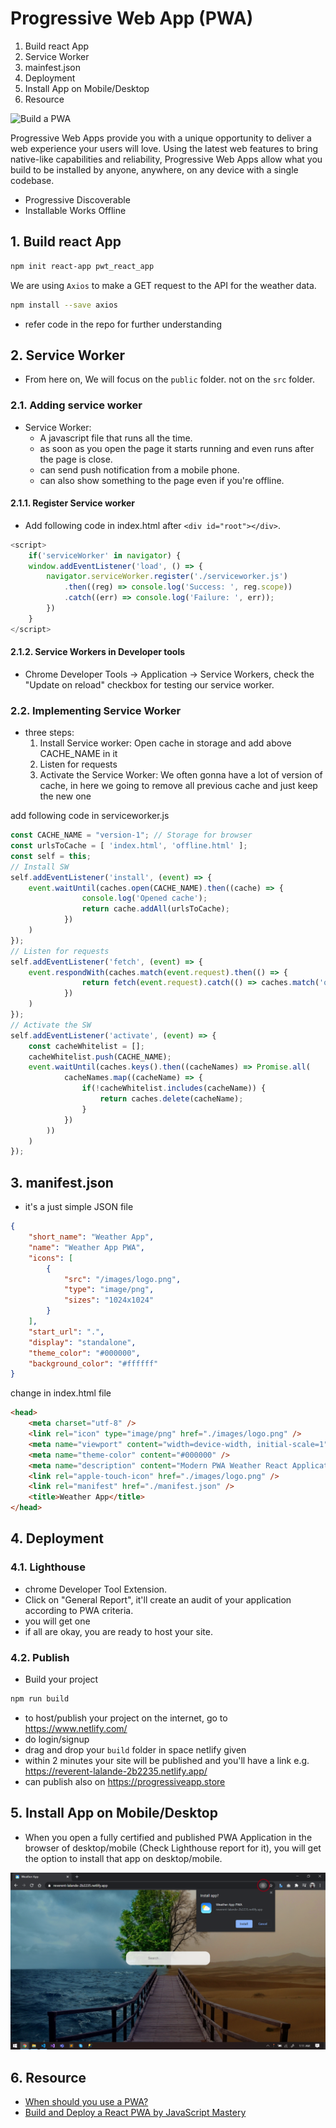 # Progressive Web App (PWA)

1. Build react App
2. Service Worker
3. mainfest.json
4. Deployment
5. Install App on Mobile/Desktop
6. Resource

![Build a PWA](https://camo.githubusercontent.com/b4872b359c3e809aa6644183bc7f289978fc3445/68747470733a2f2f692e696d6775722e636f6d2f3363736f777a6a2e706e67)

Progressive Web Apps provide you with a unique opportunity to deliver a web experience your users will love. Using the latest web features to bring native-like capabilities and reliability, Progressive Web Apps allow what you build to be installed by anyone, anywhere, on any device with a single codebase.
- Progressive Discoverable
- Installable Works Offline

## 1. Build react App
```sh
npm init react-app pwt_react_app
```
We are using `Axios` to make a GET request to the API for the weather data.
```sh
npm install --save axios
```
- refer code in the repo for further understanding

## 2. Service Worker
- From here on, We will focus on the `public` folder. not on the `src` folder.

### 2.1. Adding service worker
- Service Worker:
    - A javascript file that runs all the time.
    - as soon as you open the page it starts running and even runs after the page is close.
    - can send push notification from a mobile phone.
    - can also show something to the page even if you're offline.

#### 2.1.1. Register Service worker
- Add following code in index.html after `<div id="root"></div>`.
```js
<script>
    if('serviceWorker' in navigator) {
    window.addEventListener('load', () => {
        navigator.serviceWorker.register('./serviceworker.js')
            .then((reg) => console.log('Success: ', reg.scope))
            .catch((err) => console.log('Failure: ', err));
        })
    }
</script>
```

#### 2.1.2. Service Workers in Developer tools
- Chrome Developer Tools -> Application -> Service Workers, check the "Update on reload" checkbox for testing our service worker.

### 2.2. Implementing Service Worker
- three steps:
    1. Install Service worker: Open cache in storage and add above CACHE_NAME in it
    2. Listen for requests
    3. Activate the Service Worker: We often gonna have a lot of version of cache, in here we going to remove all previous cache and just keep the new one

add following code in serviceworker.js
```js
const CACHE_NAME = "version-1"; // Storage for browser
const urlsToCache = [ 'index.html', 'offline.html' ];
const self = this;
// Install SW
self.addEventListener('install', (event) => {
    event.waitUntil(caches.open(CACHE_NAME).then((cache) => {
                console.log('Opened cache');
                return cache.addAll(urlsToCache);
            })
    )
});
// Listen for requests
self.addEventListener('fetch', (event) => {
    event.respondWith(caches.match(event.request).then(() => {
                return fetch(event.request).catch(() => caches.match('offline.html'))
            })
    )
});
// Activate the SW
self.addEventListener('activate', (event) => {
    const cacheWhitelist = [];
    cacheWhitelist.push(CACHE_NAME);
    event.waitUntil(caches.keys().then((cacheNames) => Promise.all(
            cacheNames.map((cacheName) => {
                if(!cacheWhitelist.includes(cacheName)) {
                    return caches.delete(cacheName);
                }
            })
        ))
    )
});
```

## 3. manifest.json
- it's a just simple JSON file
```json
{
    "short_name": "Weather App",
    "name": "Weather App PWA",
    "icons": [
        {
            "src": "/images/logo.png",
            "type": "image/png",
            "sizes": "1024x1024"
        }
    ],
    "start_url": ".",
    "display": "standalone",
    "theme_color": "#000000",
    "background_color": "#ffffff"
}
```

change in index.html file
```html
<head>
    <meta charset="utf-8" />
    <link rel="icon" type="image/png" href="./images/logo.png" />
    <meta name="viewport" content="width=device-width, initial-scale=1" />
    <meta name="theme-color" content="#000000" />
    <meta name="description" content="Modern PWA Weather React Application"/>
    <link rel="apple-touch-icon" href="./images/logo.png" />
    <link rel="manifest" href="./manifest.json" />
    <title>Weather App</title>
</head>
```

## 4. Deployment
### 4.1. Lighthouse
- chrome Developer Tool Extension.
- Click on "General Report", it'll create an audit of your application according to PWA criteria.
- you will get one 
- if all are okay, you are ready to host your site.
### 4.2. Publish
- Build your project
```sh
npm run build
```
- to host/publish your project on the internet, go to https://www.netlify.com/
- do login/signup
- drag and drop your `build` folder in space netlify given
- within 2 minutes your site will be published and you'll have a link e.g. https://reverent-lalande-2b2235.netlify.app/
- can publish also on https://progressiveapp.store

## 5. Install App on Mobile/Desktop
- When you open a fully certified and published PWA Application in the browser of desktop/mobile (Check Lighthouse report for it), you will get the option to install that app on desktop/mobile.


![install-pwa-on-desktop](./public/images/install-on-desktop.png)

## 6. Resource
- [When should you use a PWA?](https://www.youtube.com/watch?v=DfFlBWCQjzA)
- [Build and Deploy a React PWA by JavaScript Mastery](https://www.youtube.com/watch?v=IaJqMcOMuDM)